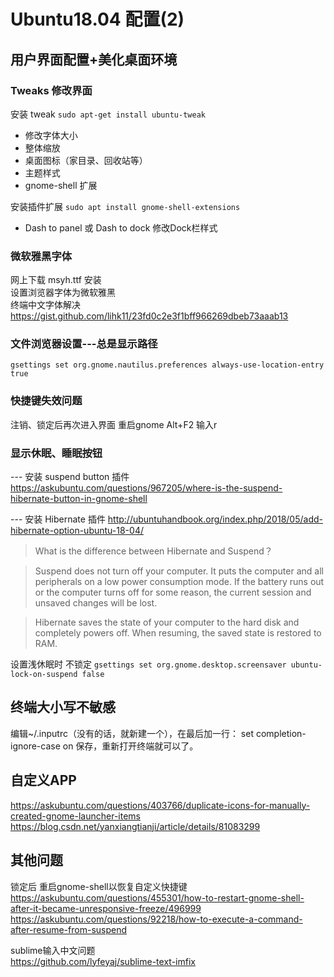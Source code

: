 # Ubuntu18.04 配置(2)  

## 用户界面配置+美化桌面环境
### Tweaks 修改界面
安装 tweak `sudo apt-get install ubuntu-tweak`  
* 修改字体大小 
* 整体缩放 
* 桌面图标（家目录、回收站等） 
* 主题样式
* gnome-shell 扩展  

安装插件扩展   `sudo apt install gnome-shell-extensions` 
+ Dash to panel 或 Dash to dock 修改Dock栏样式

### 微软雅黑字体
网上下载 msyh.ttf 安装  
设置浏览器字体为微软雅黑  
终端中文字体解决
https://gist.github.com/lihk11/23fd0c2e3f1bff966269dbeb73aaab13

### 文件浏览器设置---总是显示路径
`gsettings set org.gnome.nautilus.preferences always-use-location-entry true`

### 快捷键失效问题
注销、锁定后再次进入界面  重启gnome  Alt+F2 输入r

### 显示休眠、睡眠按钮
--- 安装 suspend button 插件
https://askubuntu.com/questions/967205/where-is-the-suspend-hibernate-button-in-gnome-shell

--- 安装 Hibernate 插件
http://ubuntuhandbook.org/index.php/2018/05/add-hibernate-option-ubuntu-18-04/

>What is the difference between Hibernate and Suspend？

>Suspend does not turn off your computer. It puts the computer and all peripherals on a low power consumption mode. If the battery runs out or the computer turns off for some reason, the current session and unsaved changes will be lost.

>Hibernate saves the state of your computer to the hard disk and completely powers off. When resuming, the saved state is restored to RAM.

设置浅休眠时 不锁定
`gsettings set org.gnome.desktop.screensaver ubuntu-lock-on-suspend false`

## 终端大小写不敏感
编辑~/.inputrc（没有的话，就新建一个），在最后加一行： 
set completion-ignore-case on
保存，重新打开终端就可以了。

## 自定义APP
https://askubuntu.com/questions/403766/duplicate-icons-for-manually-created-gnome-launcher-items
https://blog.csdn.net/yanxiangtianji/article/details/81083299

## 其他问题
锁定后 重启gnome-shell以恢复自定义快捷键  
https://askubuntu.com/questions/455301/how-to-restart-gnome-shell-after-it-became-unresponsive-freeze/496999
https://askubuntu.com/questions/92218/how-to-execute-a-command-after-resume-from-suspend  

sublime输入中文问题  
https://github.com/lyfeyaj/sublime-text-imfix

